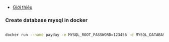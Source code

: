- [Giới thiệu](#giới-thiệu)

### Create database mysql in docker

```bash

docker run --name payday -e MYSQL_ROOT_PASSWORD=123456 -e MYSQL_DATABASE=payday -p 3309:3306 -d mysql

```
